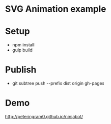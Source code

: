 # SVG Animation example

# Setup
* npm install
* gulp build

# Publish
* git subtree push --prefix dist origin gh-pages

# Demo
http://peteringram0.github.io/ninjabot/